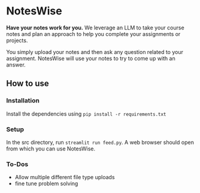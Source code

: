 # NotesWise
**Have your notes work for you.** We leverage an LLM to take your course notes and plan an approach to help you complete your assignments or projects.

You simply upload your notes and then ask any question related to your assignment. NotesWise will use your notes to try to come up with an answer.

## How to use

### Installation
Install the dependencies using `pip install -r requirements.txt` 

### Setup
In the src directory, run `streamlit run feed.py`. A web browser should open from which you can use NotesWise.


### To-Dos
- Allow multiple different file type uploads
- fine tune problem solving
